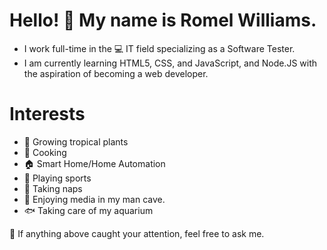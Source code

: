# Hello! 👋 My name is Romel Williams. 

- I work full-time in the 💻 IT field specializing as a Software Tester.
- I am currently learning HTML5, CSS, and JavaScript, and Node.JS with the aspiration of becoming a web developer.

# Interests

- 🌱 Growing tropical plants 
- 🍳 Cooking
- 🏠 Smart Home/Home Automation
- 🏈 Playing sports
- 🛌 Taking naps
- 🎥 Enjoying media in my man cave. 
- 🐟 Taking care of my aquarium

💬 If anything above caught your attention, feel free to ask me. 

